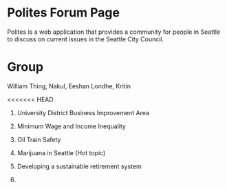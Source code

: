 # Polites Forum Page
Polites is a web application that provides a community for people in Seattle to discuss on current issues in the Seattle City Council.

Group
============
William Thing, Nakul, Eeshan Londhe, Kritin

<<<<<<< HEAD
1. University District Business Improvement Area

2. Minimum Wage and Income Inequality

3. Oil Train Safety

4. Marijuana in Seattle (Hot topic)

5. Developing a sustainable retirement system

6. 

